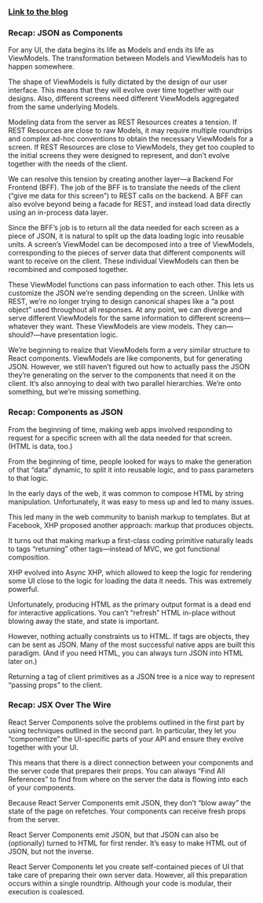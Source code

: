 ### [Link to the blog](https://overreacted.io/jsx-over-the-wire/)

### Recap: JSON as Components

For any UI, the data begins its life as Models and ends its life as ViewModels. The transformation between Models and ViewModels has to happen somewhere.

The shape of ViewModels is fully dictated by the design of our user interface. This means that they will evolve over time together with our designs. Also, different screens need different ViewModels aggregated from the same underlying Models.

Modeling data from the server as REST Resources creates a tension. If REST Resources are close to raw Models, it may require multiple roundtrips and complex ad-hoc conventions to obtain the necessary ViewModels for a screen. If REST Resources are close to ViewModels, they get too coupled to the initial screens they were designed to represent, and don’t evolve together with the needs of the client.

We can resolve this tension by creating another layer—a Backend For Frontend (BFF). The job of the BFF is to translate the needs of the client (“give me data for this screen”) to REST calls on the backend. A BFF can also evolve beyond being a facade for REST, and instead load data directly using an in-process data layer.

Since the BFF’s job is to return all the data needed for each screen as a piece of JSON, it is natural to split up the data loading logic into reusable units. A screen’s ViewModel can be decomposed into a tree of ViewModels, corresponding to the pieces of server data that different components will want to receive on the client. These individual ViewModels can then be recombined and composed together.

These ViewModel functions can pass information to each other. This lets us customize the JSON we’re sending depending on the screen. Unlike with REST, we’re no longer trying to design canonical shapes like a “a post object” used throughout all responses. At any point, we can diverge and serve different ViewModels for the same information to different screens—whatever they want. These ViewModels are view models. They can—should?—have presentation logic.

We’re beginning to realize that ViewModels form a very similar structure to React components. ViewModels are like components, but for generating JSON. However, we still haven’t figured out how to actually pass the JSON they’re generating on the server to the components that need it on the client. It’s also annoying to deal with two parallel hierarchies. We’re onto something, but we’re missing something.

### Recap: Components as JSON

From the beginning of time, making web apps involved responding to request for a specific screen with all the data needed for that screen. (HTML is data, too.)

From the beginning of time, people looked for ways to make the generation of that “data” dynamic, to split it into reusable logic, and to pass parameters to that logic.

In the early days of the web, it was common to compose HTML by string manipulation. Unfortunately, it was easy to mess up and led to many issues.

This led many in the web community to banish markup to templates. But at Facebook, XHP proposed another approach: markup that produces objects.

It turns out that making markup a first-class coding primitive naturally leads to tags “returning” other tags—instead of MVC, we got functional composition.

XHP evolved into Async XHP, which allowed to keep the logic for rendering some UI close to the logic for loading the data it needs. This was extremely powerful.

Unfortunately, producing HTML as the primary output format is a dead end for interactive applications. You can’t “refresh” HTML in-place without blowing away the state, and state is important.

However, nothing actually constraints us to HTML. If tags are objects, they can be sent as JSON. Many of the most successful native apps are built this paradigm. (And if you need HTML, you can always turn JSON into HTML later on.)

Returning a tag of client primitives as a JSON tree is a nice way to represent “passing props” to the client.

### Recap: JSX Over The Wire

React Server Components solve the problems outlined in the first part by using techniques outlined in the second part. In particular, they let you “componentize” the UI-specific parts of your API and ensure they evolve together with your UI.

This means that there is a direct connection between your components and the server code that prepares their props. You can always “Find All References” to find from where on the server the data is flowing into each of your components.

Because React Server Components emit JSON, they don’t “blow away” the state of the page on refetches. Your components can receive fresh props from the server.

React Server Components emit JSON, but that JSON can also be (optionally) turned to HTML for first render. It’s easy to make HTML out of JSON, but not the inverse.

React Server Components let you create self-contained pieces of UI that take care of preparing their own server data. However, all this preparation occurs within a single roundtrip. Although your code is modular, their execution is coalesced.
